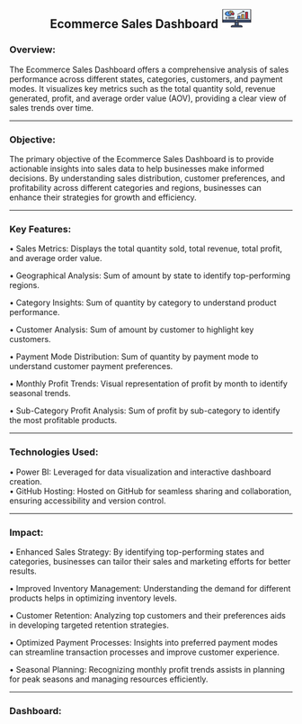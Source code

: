 <h2 align = "Center">Ecommerce Sales Dashboard <img src="images/web-analytics.png" alt="" height="35" width="55"/></h2>

<h3>Overview:</h3>

The Ecommerce Sales Dashboard offers a comprehensive analysis of sales performance across different states, categories, customers, and payment modes. It visualizes key metrics such as the total quantity sold, revenue generated, profit, and average order value (AOV), providing a clear view of sales trends over time.

<hr>

<h3>Objective:</h3>

The primary objective of the Ecommerce Sales Dashboard is to provide actionable insights into sales data to help businesses make informed decisions. By understanding sales distribution, customer preferences, and profitability across different categories and regions, businesses can enhance their strategies for growth and efficiency.
<hr>

<h3>Key Features:</h3>

• Sales Metrics: Displays the total quantity sold, total revenue, total profit, and average order value.

• Geographical Analysis: Sum of amount by state to identify top-performing regions.

• Category Insights: Sum of quantity by category to understand product performance.

• Customer Analysis: Sum of amount by customer to highlight key customers.

• Payment Mode Distribution: Sum of quantity by payment mode to understand customer payment preferences.

• Monthly Profit Trends: Visual representation of profit by month to identify seasonal trends.

• Sub-Category Profit Analysis: Sum of profit by sub-category to identify the most profitable products.

<hr>

<h3>Technologies Used:</h3>

• Power BI: Leveraged for data visualization and interactive dashboard creation.<br>
• GitHub Hosting: Hosted on GitHub for seamless sharing and collaboration, ensuring accessibility and version control.

<hr>

<h3>Impact:</h3>

• Enhanced Sales Strategy: By identifying top-performing states and categories, businesses can tailor their sales and marketing efforts for better results.

• Improved Inventory Management: Understanding the demand for different products helps in optimizing inventory levels.

• Customer Retention: Analyzing top customers and their preferences aids in developing targeted retention strategies.

• Optimized Payment Processes: Insights into preferred payment modes can streamline transaction processes and improve customer experience.

• Seasonal Planning: Recognizing monthly profit trends assists in planning for peak seasons and managing resources efficiently.

<hr>

<h3>Dashboard:</h3>




